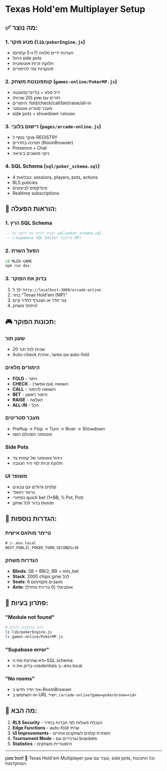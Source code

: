 # Texas Hold'em Multiplayer Setup

## ✅ מה נוצר:

### 1. **מנוע פוקר** (`lib/pokerEngine.js`)
- הערכת ידיים מלאה (7→5 קלפים)
- ניהול side pots
- חלוקת זכיות אוטומטית
- פונקציות עזר להימורים

### 2. **קומפוננטת משחק** (`games-online/PokerMP.js`)
- דיל מלא + בליינדים/אנטה
- תורים עם שעון (20 שניות)
- הימורים: fold/check/call/bet/raise/all-in
- מעבר סטריט אוטומטי
- side pots + showdown אוטומטי

### 3. **רישום בלובי** (`pages/arcade-online.js`)
- פוקר נוסף ל-REGISTRY
- תמיכה בחדרים (RoomBrowser)
- Presence + Chat
- ניקוי מושבים ביציאה

### 4. **SQL Schema** (`sql/poker_schema.sql`)
- 4 טבלאות: sessions, players, pots, actions
- RLS policies
- אינדקסים לביצועים
- Realtime subscriptions

## 🚀 הוראות הפעלה:

### 1. **הרץ SQL Schema**
```sql
-- העתק והדבק את התוכן של sql/poker_schema.sql
-- ב-Supabase SQL Editor (פרויקט MP)
```

### 2. **הפעל השרת**
```bash
cd MLEO-GAME
npm run dev
```

### 3. **בדוק את הפוקר**
1. לך ל: `http://localhost:3000/arcade-online`
2. בחר "Texas Hold'em (MP)" 
3. צור חדר או הצטרף לחדר קיים
4. התחל משחק!

## 🎮 תכונות הפוקר:

### **שעון תור**
- 20 שניות לכל תור
- Auto-check אם אפשר, אחרת auto-fold

### **הימורים מלאים**
- **FOLD** - ויתור
- **CHECK** - השוואה (אם אפשר)
- **CALL** - השוואה להימור
- **BET** - הימור ראשון
- **RAISE** - העלאה
- **ALL-IN** - הכל

### **מעבר סטריטים**
- Preflop → Flop → Turn → River → Showdown
- אוטומטי כשכולם השוו

### **Side Pots**
- ניהול אוטומטי של קופות צד
- חלוקת זכיות לפי היד הטובה

### **UI משופר**
- קלפים גדולים עם צבעים
- טיימר ויזואלי
- כפתורי quick bet (1×BB, ½ Pot, Pot)
- סטטוס ברור לכל שחקן

## 🔧 הגדרות נוספות:

### **טיימר מותאם אישית**
```env
# ב-.env.local
NEXT_PUBLIC_POKER_TURN_SECONDS=30
```

### **הגדרות משחק**
- **Blinds**: SB = BB/2, BB = min_bet
- **Stack**: 2000 chips לכל שחקן
- **Seats**: 6 מושבים מקסימום
- **Ante**: אופציונלי (0 ברירת מחדל)

## 🐛 פתרון בעיות:

### **"Module not found"**
```bash
# ודא שהקבצים קיימים:
ls lib/pokerEngine.js
ls games-online/PokerMP.js
```

### **"Supabase error"**
- ודא שהרצת את ה-SQL schema
- בדוק את ה-credentials ב-.env.local

### **"No rooms"**
- צור חדר חדש ב-RoomBrowser
- או השתמש ב-URL ישיר: `/arcade-online?game=poker&room=<id>`

## 🎯 מה הבא:

1. **RLS Security** - הגבלת פעולות לפי חברות בחדר
2. **Edge Functions** - auto-fold שרתי
3. **UI Improvements** - הסתרת קלפים לשחקנים אחרים
4. **Tournament Mode** - טורנירים עם brackets
5. **Statistics** - היסטוריית משחקים

---

**הכל מוכן!** 🎉
Texas Hold'em Multiplayer עובד עם שעון, side pots, וכל התכונות המתקדמות.
